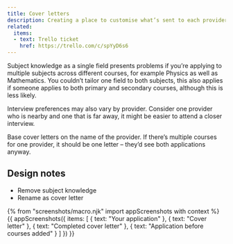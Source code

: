 ```yaml
---
title: Cover letters
description: Creating a place to customise what’s sent to each provider.
related:
  items:
  - text: Trello ticket
    href: https://trello.com/c/spYyD6s6
---
```

Subject knowledge as a single field presents problems if you’re applying to multiple subjects across different courses, for example Physics as well as Mathematics. You couldn’t tailor one field to both subjects, this also applies if someone applies to both primary and secondary courses, although this is less likely.

Interview preferences may also vary by provider. Consider one provider who is nearby and one that is far away, it might be easier to attend a closer interview.

Base cover letters on the name of the provider. If there’s multiple courses for one provider, it should be one letter – they’d see both applications anyway.

## Design notes

* Remove subject knowledge
* Rename as cover letter

{% from "screenshots/macro.njk" import appScreenshots with context %}
{{ appScreenshots({
  items: [
    { text: "Your application" },
    { text: "Cover letter" },
    { text: "Completed cover letter" },
    { text: "Application before courses added" }
  ]
}) }}
